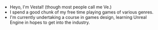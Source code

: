 - Heyo, I'm Vestal! (though most people call me Ve.)
- I spend a good chunk of my free time playing games of various genres.
- I'm currently undertaking a course in games design, learning Unreal Engine in hopes to get into the industry.

<!---
Ves-tal/Ves-tal is a ✨ special ✨ repository because its `README.md` (this file) appears on your GitHub profile.
You can click the Preview link to take a look at your changes.
--->
